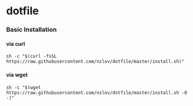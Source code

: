 # dotfile

### Basic Installation

#### via curl

```shell
sh -c "$(curl -fsSL https://raw.githubusercontent.com/nzlov/dotfile/master/install.sh)"
```

#### via wget

```shell
sh -c "$(wget https://raw.githubusercontent.com/nzlov/dotfile/master/install.sh -O -)"
```
